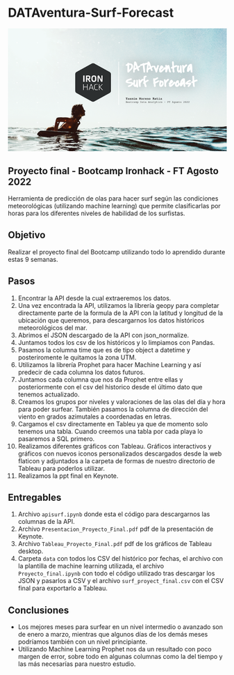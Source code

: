 # DATAventura-Surf-Forecast

![portada](https://github.com/YasminMoreno/DATAventura-Surf-Forecast/blob/main/img/portada_proyecto_final.png)

## Proyecto final - Bootcamp Ironhack - FT Agosto 2022

Herramienta de predicción de olas para hacer surf según las condiciones meteorológicas (utilizando machine learning) que permite clasificarlas por horas para los diferentes niveles de habilidad de los surfistas.


## Objetivo

Realizar el proyecto final del Bootcamp utilizando todo lo aprendido durante estas 9 semanas.

## Pasos

1. Encontrar la API desde la cual extraeremos los datos.
2. Una vez encontrada la API, utilizamos la librería geopy para completar directamente parte de la formula de la API con la latitud y longitud de la ubicación que queremos, para descargarnos los datos históricos meteorológicos del mar.
3. Abrimos el JSON descargado de la API con json_normalize.
4. Juntamos todos los csv de los históricos y lo limpiamos con Pandas.
5. Pasamos la columna time que es de tipo object a datetime y posteriromente le quitamos la zona UTM.
6. Utilizamos la librería Prophet para hacer Machine Learning y así predecir de cada columna los datos futuros.
7. Juntamos cada columna que nos da Prophet entre ellas y posteriormente con el csv del historico desde el último dato que tenemos actualizado.
8. Creamos los grupos por niveles y valoraciones de las olas del día y hora para poder surfear. También pasamos la columna de dirección del viento en grados azimutales a coordenadas en letras.
9. Cargamos el csv directamente en Tableu ya que de momento solo tenemos una tabla. Cuando creemos una tabla por cada playa lo pasaremos a SQL primero.
10. Realizamos diferentes gráficos con Tableau. Gráficos interactivos y gráficos con nuevos iconos personalizados descargados desde la web flaticon y adjuntados a la carpeta de formas de nuestro directorio de Tableau para poderlos utilizar.
11. Realizamos la ppt final en Keynote.

## Entregables

1. Archivo `apisurf.ipynb` donde esta el código para descargarnos las columnas de la API. 
2. Archivo `Presentacion_Proyecto_Final.pdf`  pdf de la presentación de Keynote. 
3. Archivo `Tableau_Proyecto_Final.pdf` pdf de los gráficos de Tableau desktop. 
4. Carpeta `data` con todos los CSV del histórico por fechas, el archivo con la plantilla de machine learning utilizada, el archivo `Proyecto_final.ipynb` con todo el código utilizado tras descargar los JSON y pasarlos a CSV y el archivo `surf_proyect_final.csv` con el CSV final para exportarlo a Tableau.

## Conclusiones

- Los mejores meses para surfear en un nivel intermedio o avanzado son de enero a marzo, mientras que algunos días de los demás meses podríamos también con un nivel principiante.
- Utilizando Machine Learning Prophet nos da un resultado con poco margen de error, sobre todo en algunas columnas como la del tiempo y las más necesarías para nuestro estudio. 
